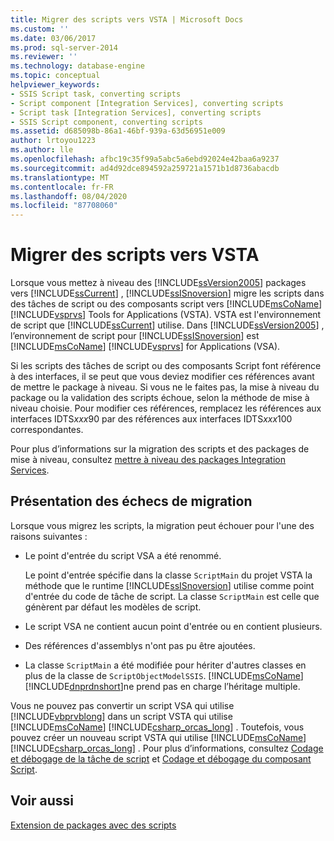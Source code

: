 ```yaml
---
title: Migrer des scripts vers VSTA | Microsoft Docs
ms.custom: ''
ms.date: 03/06/2017
ms.prod: sql-server-2014
ms.reviewer: ''
ms.technology: database-engine
ms.topic: conceptual
helpviewer_keywords:
- SSIS Script task, converting scripts
- Script component [Integration Services], converting scripts
- Script task [Integration Services], converting scripts
- SSIS Script component, converting scripts
ms.assetid: d685098b-86a1-46bf-939a-63d56951e009
author: lrtoyou1223
ms.author: lle
ms.openlocfilehash: afbc19c35f99a5abc5a6ebd92024e42baa6a9237
ms.sourcegitcommit: ad4d92dce894592a259721a1571b1d8736abacdb
ms.translationtype: MT
ms.contentlocale: fr-FR
ms.lasthandoff: 08/04/2020
ms.locfileid: "87708060"
---
```

# <a name="migrate-scripts-to-vsta"></a>Migrer des scripts vers VSTA
  Lorsque vous mettez à niveau des [!INCLUDE[ssVersion2005](../../includes/ssversion2005-md.md)] packages vers [!INCLUDE[ssCurrent](../../includes/sscurrent-md.md)] , [!INCLUDE[ssISnoversion](../../includes/ssisnoversion-md.md)] migre les scripts dans des tâches de script ou des composants script vers [!INCLUDE[msCoName](../../includes/msconame-md.md)] [!INCLUDE[vsprvs](../../includes/vsprvs-md.md)] Tools for Applications (VSTA). VSTA est l'environnement de script que [!INCLUDE[ssCurrent](../../includes/sscurrent-md.md)] utilise. Dans [!INCLUDE[ssVersion2005](../../includes/ssversion2005-md.md)] , l’environnement de script pour [!INCLUDE[ssISnoversion](../../includes/ssisnoversion-md.md)] est [!INCLUDE[msCoName](../../includes/msconame-md.md)] [!INCLUDE[vsprvs](../../includes/vsprvs-md.md)] for Applications (VSA).  
  
 Si les scripts des tâches de script ou des composants Script font référence à des interfaces, il se peut que vous deviez modifier ces références avant de mettre le package à niveau. Si vous ne le faites pas, la mise à niveau du package ou la validation des scripts échoue, selon la méthode de mise à niveau choisie. Pour modifier ces références, remplacez les références aux interfaces IDTS*xxx*90 par des références aux interfaces IDTS*xxx*100 correspondantes.  
  
 Pour plus d’informations sur la migration des scripts et des packages de mise à niveau, consultez [mettre à niveau des packages Integration Services](../../integration-services/install-windows/upgrade-integration-services-packages.md).  
  
## <a name="understanding-migration-failures"></a>Présentation des échecs de migration  
 Lorsque vous migrez les scripts, la migration peut échouer pour l'une des raisons suivantes :  
  
-   Le point d'entrée du script VSA a été renommé.  
  
     Le point d'entrée spécifie dans la classe `ScriptMain` du projet VSTA la méthode que le runtime [!INCLUDE[ssISnoversion](../../includes/ssisnoversion-md.md)] utilise comme point d'entrée du code de tâche de script. La classe `ScriptMain` est celle que génèrent par défaut les modèles de script.  
  
-   Le script VSA ne contient aucun point d'entrée ou en contient plusieurs.  
  
-   Des références d'assemblys n'ont pas pu être ajoutées.  
  
-   La classe `ScriptMain` a été modifiée pour hériter d'autres classes en plus de la classe de `ScriptObjectModelSSIS`. [!INCLUDE[msCoName](../../includes/msconame-md.md)][!INCLUDE[dnprdnshort](../../includes/dnprdnshort-md.md)]ne prend pas en charge l’héritage multiple.  
  
 Vous ne pouvez pas convertir un script VSA qui utilise [!INCLUDE[vbprvblong](../../includes/vbprvblong-md.md)] dans un script VSTA qui utilise [!INCLUDE[msCoName](../../includes/msconame-md.md)] [!INCLUDE[csharp_orcas_long](../../includes/csharp-orcas-long-md.md)] . Toutefois, vous pouvez créer un nouveau script VSTA qui utilise [!INCLUDE[msCoName](../../includes/msconame-md.md)] [!INCLUDE[csharp_orcas_long](../../includes/csharp-orcas-long-md.md)] . Pour plus d’informations, consultez [Codage et débogage de la tâche de script](../../integration-services/control-flow/script-task.md) et [Codage et débogage du composant Script](../../integration-services/data-flow/transformations/script-component.md).  
  
## <a name="see-also"></a>Voir aussi  
 [Extension de packages avec des scripts](../../relational-databases/server-management-objects-smo/tasks/scripting.md)  
  
  

